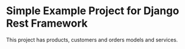# Simple Example Project for Django Rest Framework

This project has products, customers and orders models and services.
